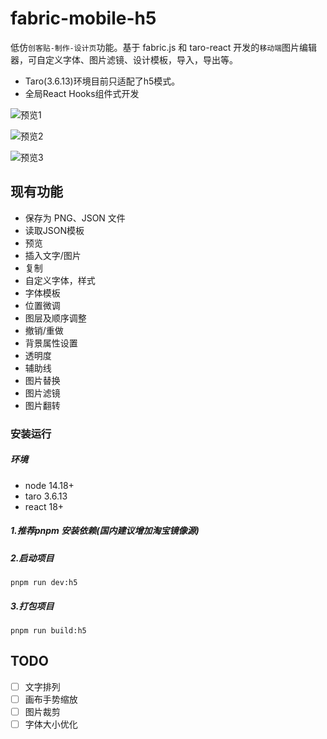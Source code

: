 

# fabric-mobile-h5

低仿`创客贴-制作-设计页`功能。基于 fabric.js 和 taro-react 开发的`移动端`图片编辑器，可自定义字体、图片滤镜、设计模板，导入，导出等。

*  Taro(3.6.13)环境目前只适配了h5模式。
*  全局React Hooks组件式开发

![预览1](https://github.com/congtaoa/fabric-mobile-h5/assets/18671378/b4496f6e-d92c-477d-b1de-59c62102a30a)

![预览2](https://github.com/congtaoa/fabric-mobile-h5/assets/18671378/28d4c7d3-d7e2-4527-90bd-bf52a5391738)

![预览3](https://github.com/congtaoa/fabric-mobile-h5/assets/18671378/70b9932e-5fb6-4442-92d3-00101b9daf4f)



## 现有功能

*   保存为 PNG、JSON 文件
*   读取JSON模板
*   预览
*   插入文字/图片
*   复制
*   自定义字体，样式
*   字体模板
*   位置微调
*   图层及顺序调整
*   撤销/重做
*   背景属性设置
*   透明度
*   辅助线
*   图片替换
*   图片滤镜
*   图片翻转


### 安装运行
##### 环境
* node 14.18+
* taro 3.6.13
* react 18+

##### 1.推荐pnpm 安装依赖(国内建议增加淘宝镜像源)

##### 2.启动项目

```
pnpm run dev:h5
```

##### 3.打包项目

```
pnpm run build:h5
```


## TODO
*   [ ] 文字排列
*   [ ] 画布手势缩放
*   [ ] 图片裁剪
*   [ ] 字体大小优化
